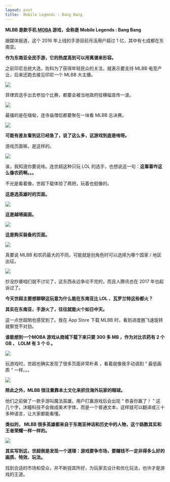 ```yaml
---
layout: post
title:  Mobile Legends : Bang Bang
---
```


**MLBB 是款手机 [MOBA](https://zhida.zhihu.com/search?q=MOBA&zhida_source=entity&is_preview=1) 游戏，全称是 Mobile Legends : Bang Bang**

据媒体报道，这个 2016 年上线的手游目前月活用户超过 1 亿，其中有七成都在东南亚。

**作为东南亚全民手游，它的热度高到可以用离谱来形容。**



之前印尼总统大选，佐科为了获得年轻民众的关注，就表示要支持 MLBB 电竞产业，后来还跑去接见印尼一个 MLBB 大主播。



![](https://pic.superbed.cc/item/66eee0262e3b94edab30d788.webp)



菲律宾选手出去参加个比赛，都要会被当地政府挂横幅宣传一波。

![](https://pic.superbed.cc/item/66eee0482e3b94edab30e33a.webp)



最骚的是在缅甸，连寺庙僧侣都要聚在一块看 MLBB 总决赛。

![](https://pic.superbed.cc/item/66eee0662e3b94edab30edde.webp)



**可能有差友看到这已经急了，说了这么多，这游戏到底是啥呀。**



游戏页面嘛，是这样的。



![](https://pic.superbed.cc/item/66eee09c2e3b94edab3104e9.webp)



诶，我知道你要说啥。连世超这种只玩 LOL 的选手，也想说这一句：**这看着咋这么像农药啊。。。**



不光是看着像，世超下载体验了两把，玩着也挺像的。


**这是选英雄时的页面。**

![](https://pic.superbed.cc/item/66eee0ba2e3b94edab3114b0.jpg)


**这是越塔画面。**



![](https://pic.superbed.cc/item/66eee0eb2e3b94edab31283d.jpg)



**这是购买装备的页面。**



![](https://pic.superbed.cc/item/66eee10b2e3b94edab31348e.webp)



真要说 MLBB 和农药最大的不同，可能就是创角色时可以选择为哪个国家 / 地区出征。



![](https://pic.superbed.cc/item/66eee1332e3b94edab314352.webp)





抄没抄袭咱们就不讨论了，这东西永远争论不完的，而且人腾讯也在 2017 年也起诉过了。



**今天世超主要想聊聊这玩意为什么能在东南亚比 LOL 、瓦罗兰特这些都火？**



**其实在东南亚，手游火了，往往就能火个如日中天。**



这一点世超倒也感受到了。我在 App Store 下载 MLBB 时，看到进度圈飞速旋转就察觉不对劲。



**谁能想到一个MOBA 游戏从商城下载下来只要 300 多 MB ，作为对比农药有 2 个 GB 、 LOLM 有 3 个 G 。**



![](https://pic.superbed.cc/item/66eee16f2e3b94edab315918.webp)



玩游戏时，世超也确实发现了很多页面非常朴素 ，看着就像我手动调到 “ 最低画质 ” 一样。。。



![](https://pic.superbed.cc/item/66eee1932e3b94edab31667b.webp)



**除此之外，MLBB 很注重靠本土文化来抓住海外玩家的眼球。**



他们之前做了一款手游叫魔法英雄，用户打赢游戏后会出现 “ 恭喜你赢了！ ” 这几个字，沐瞳科技不会做成美术字体，而是一个普通文本，这样就可以翻译成三十多种语言，让大家都能看懂。



**类似的， MLBB 很多英雄都来自于东南亚神话和历史中的人物，这个路数其实和王者荣耀一样一样的。**



![](https://pic.superbed.cc/item/66eee1b42e3b94edab316ef2.webp)



**其实写到这，世超倒是发现一个道理：游戏要争市场，要赚钱不一定非得多么好的画质、特效、玩法。**

找到合适的市场和受众，并不断投其所好，为玩家去设计和优化玩法，也许才是游戏的王道。